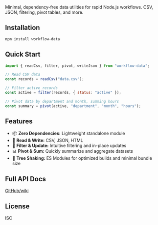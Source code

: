 Minimal, dependency-free data utilities for rapid Node.js workflows. CSV, JSON, filtering, pivot tables, and more.

## Installation

```bash
npm install workflow-data
```

## Quick Start

```js
import { readCsv, filter, pivot, writeJson } from "workflow-data";

// Read CSV data
const records = readCsv("data.csv");

// Filter active records
const active = filter(records, { status: "active" });

// Pivot data by department and month, summing hours
const summary = pivot(active, "department", "month", "hours");
```

## Features

- 📦 **Zero Dependencies:** Lightweight standalone module
- 📂 **Read & Write:** CSV, JSON, HTML
- 🔎 **Filter & Update:** Intuitive filtering and in-place updates
- 📊 **Pivot & Sum:** Quickly summarize and aggregate datasets
- 🌳 **Tree Shaking:** ES Modules for optimized builds and minimal bundle size

## Full API Docs

[GitHub/wiki](https://github.com/adam-ballinger/workflow-data/wiki)

## License

ISC
